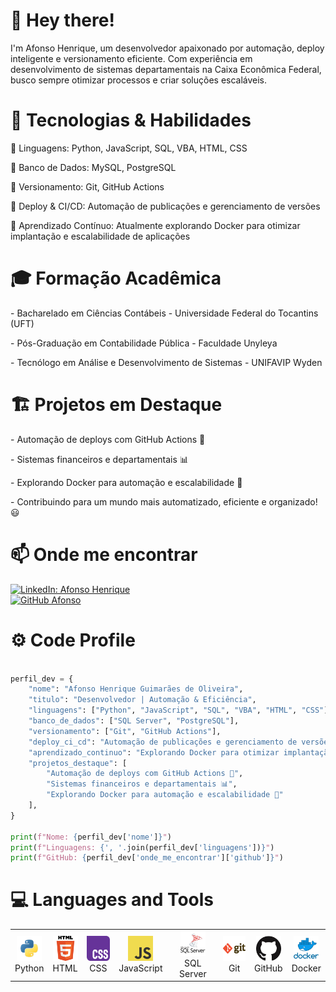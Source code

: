 <h1>👋 Hey there!</h1>
<p>I'm Afonso Henrique, um desenvolvedor apaixonado por automação, deploy inteligente e versionamento eficiente. Com experiência em desenvolvimento de sistemas departamentais na Caixa Econômica Federal, busco sempre otimizar processos e criar soluções escaláveis.</p>

<h1>🚀 Tecnologias & Habilidades</h1>
<p>📌 Linguagens: Python, JavaScript, SQL, VBA, HTML, CSS</p>
<p>📌 Banco de Dados: MySQL, PostgreSQL<p>
<p>📌 Versionamento: Git, GitHub Actions<p>
<p>📌 Deploy & CI/CD: Automação de publicações e gerenciamento de versões<p>
<p>📌 Aprendizado Contínuo: Atualmente explorando Docker para otimizar implantação e escalabilidade de aplicações<p>

<h1>🎓 Formação Acadêmica</h1>
<p>- Bacharelado em Ciências Contábeis - Universidade Federal do Tocantins (UFT)</p>
<p>- Pós-Graduação em Contabilidade Pública - Faculdade Unyleya</p>
<p>- Tecnólogo em Análise e Desenvolvimento de Sistemas - UNIFAVIP Wyden</p>

<h1>🏗️ Projetos em Destaque</h1>
<p>- Automação de deploys com GitHub Actions 🚀</p>
<p>- Sistemas financeiros e departamentais 📊</p>
<p>- Explorando Docker para automação e escalabilidade 🐳</p>
<p>- Contribuindo para um mundo mais automatizado, eficiente e organizado! 😃</p>

<h1>📫 Onde me encontrar</h1>

[![LinkedIn: Afonso Henrique](https://img.shields.io/badge/-Afonso%20Henrique-blue?style=flat-square&logo=Linkedin&logoColor=white&link=https://www.linkedin.com/in/afonso-henrique-guimarães-oliveira/)](https://www.linkedin.com/in/afonso-henrique-guimarães-oliveira/)  
[![GitHub Afonso](https://img.shields.io/github/followers/afonsohenrique14?label=Follow&style=social)](https://github.com/afonsohenrique14)


<h1>⚙️ Code Profile</h1>

``` python

perfil_dev = {
    "nome": "Afonso Henrique Guimarães de Oliveira",
    "titulo": "Desenvolvedor | Automação & Eficiência",
    "linguagens": ["Python", "JavaScript", "SQL", "VBA", "HTML", "CSS"],
    "banco_de_dados": ["SQL Server", "PostgreSQL"],
    "versionamento": ["Git", "GitHub Actions"],
    "deploy_ci_cd": "Automação de publicações e gerenciamento de versões",
    "aprendizado_continuo": "Explorando Docker para otimizar implantação e escalabilidade",
    "projetos_destaque": [
        "Automação de deploys com GitHub Actions 🚀",
        "Sistemas financeiros e departamentais 📊",
        "Explorando Docker para automação e escalabilidade 🐳"
    ],
}

print(f"Nome: {perfil_dev['nome']}")
print(f"Linguagens: {', '.join(perfil_dev['linguagens'])}")
print(f"GitHub: {perfil_dev['onde_me_encontrar']['github']}")

```

<h1>💻 Languages and Tools</h1>
<p align="center">
<table>
    <tr>
        <td align="center"><img height="40"
                src="https://raw.githubusercontent.com/github/explore/main/topics/python/python.png"><br>Python</td>
        <td align="center"><img height="40"
                src="https://raw.githubusercontent.com/github/explore/main/topics/html/html.png"><br>HTML</td>
        <td align="center"><img height="40"
                src="https://raw.githubusercontent.com/github/explore/main/topics/css/css.png"><br>CSS</td>
        <td align="center"><img height="40"
                src="https://raw.githubusercontent.com/github/explore/main/topics/javascript/javascript.png"><br>JavaScript
        </td>
        <td align="center"><img height="40"
                src="https://raw.githubusercontent.com/github/explore/main/topics/sql-server/sql-server.png"><br>SQL
            Server</td>
        <td align="center"><img height="40"
                src="https://raw.githubusercontent.com/github/explore/main/topics/git/git.png"><br>Git</td>
        <td align="center"><img height="40"
                src="https://raw.githubusercontent.com/github/explore/main/topics/github/github.png"><br>GitHub</td>
        <td align="center"><img height="40"
                src="https://raw.githubusercontent.com/github/explore/main/topics/docker/docker.png"><br>Docker</td>
    </tr>
</table>
</p>



